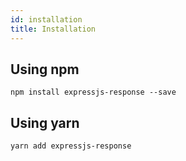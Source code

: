```yaml
---
id: installation
title: Installation
---
```


## Using npm ##
```
npm install expressjs-response --save
```

## Using yarn ##
```
yarn add expressjs-response
```
